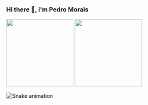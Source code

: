 ### Hi there 👋, i'm Pedro Morais

<!--
**pmor4is/pmor4is** is a ✨ _special_ ✨ repository because its `README.md` (this file) appears on your GitHub profile.

Here are some ideas to get you started:

- 🔭 I’m currently working on ...
- 🌱 I’m currently learning ...
- 👯 I’m looking to collaborate on ...
- 🤔 I’m looking for help with ...
- 💬 Ask me about ...
- 📫 How to reach me: ...
- 😄 Pronouns: ...
- ⚡ Fun fact: ...
-->
<div>
    <!--GitHub Stats-->
    <img loading="lazy" height = "180em" src="https://github-readme-stats.vercel.app/api?username=pmor4is&show_icons=true&theme=tokyonight">
    <!--GitHub Langs-->
    <img loading="lazy" height = "180em" src="https://github-readme-stats.vercel.app/api/top-langs/?username=pmor4is&hide_progress=true&theme=tokyonight">
</div>

![Snake animation](https://github.com/pmor4is/pmor4is/blob/output/github-contribution-grid-snake.svg)
